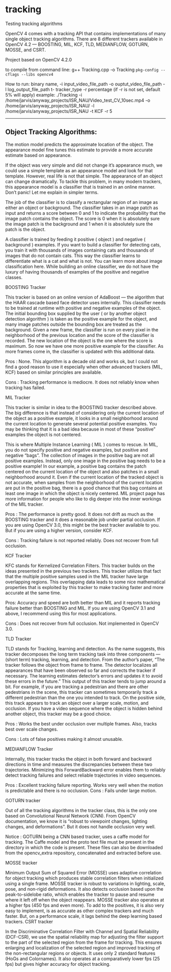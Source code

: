 # tracking
Testing tracking algorithms

OpenCV 4 comes with a tracking API that contains implementations of many single object tracking algorithms. There are 8 different trackers available in OpenCV 4.2 — BOOSTING, MIL, KCF, TLD, MEDIANFLOW, GOTURN, MOSSE, and CSRT.

Project based on OpenCV 4.2.0

to compile from command line:     g++ Tracking.cpp -o Tracking `pkg-config --cflags --libs opencv4`

How to run:
binary name, -i input_video_file_path -o ouptut_video_file_path -l log_output_file_path t- tracker_type -r percentage   (if -r is not set, default 5% will apply)
example:
./Tracking -i /home/jarvis/anyway_projects/ISR_NAU/Video_test_CV_10sec.mp4 -o /home/jarvis/anyway_projects/ISR_NAU/ -l /home/jarvis/anyway_projects/ISR_NAU -t KCF -r 5

------------------------------------------------------------------------------------------------------------------------------------------------------------------------------
Object Tracking Algorithms:
------------------------------------------------------------------------------------------------------------------------------------------------------------------------------

The motion model predicts the approximate location of the object. The appearance model fine tunes this estimate to provide a more accurate estimate based on appearance.

If the object was very simple and did not change it’s appearance much, we could use a simple template as an appearance model and look for that template. However, real life is not that simple. The appearance of an object can change dramatically. To tackle this problem, in many modern trackers, this appearance model is a classifier that is trained in an online manner. Don’t panic! Let me explain in simpler terms.

The job of the classifier is to classify a rectangular region of an image as either an object or background. The classifier takes in an image patch as input and returns a score between 0 and 1 to indicate the probability that the image patch contains the object. The score is 0 when it is absolutely sure the image patch is the background and 1 when it is absolutely sure the patch is the object.

A classifier is trained by feeding it positive ( object ) and negative ( background ) examples. If you want to build a classifier for detecting cats, you train it with thousands of images containing cats and thousands of images that do not contain cats. This way the classifier learns to differentiate what is a cat and what is not. You can learn more about image classification here. While building an online classifier, we do not have the luxury of having thousands of examples of the positive and negative classes.

BOOSTING Tracker

This tracker is based on an online version of AdaBoost — the algorithm that the HAAR cascade based face detector uses internally. This classifier needs to be trained at runtime with positive and negative examples of the object. The initial bounding box supplied by the user ( or by another object detection algorithm ) is taken as the positive example for the object, and many image patches outside the bounding box are treated as the background. Given a new frame, the classifier is run on every pixel in the neighborhood of the previous location and the score of the classifier is recorded. The new location of the object is the one where the score is maximum. So now we have one more positive example for the classifier. As more frames come in, the classifier is updated with this additional data.

Pros : None. This algorithm is a decade old and works ok, but I could not find a good reason to use it especially when other advanced trackers (MIL, KCF) based on similar principles are available.

Cons : Tracking performance is mediocre. It does not reliably know when tracking has failed.

MIL Tracker

This tracker is similar in idea to the BOOSTING tracker described above. The big difference is that instead of considering only the current location of the object as a positive example, it looks in a small neighborhood around the current location to generate several potential positive examples. You may be thinking that it is a bad idea because in most of these “positive” examples the object is not centered.

This is where Multiple Instance Learning ( MIL ) comes to rescue. In MIL, you do not specify positive and negative examples, but positive and negative “bags”. The collection of images in the positive bag are not all positive examples. Instead, only one image in the positive bag needs to be a positive example! In our example, a positive bag contains the patch centered on the current location of the object and also patches in a small neighborhood around it. Even if the current location of the tracked object is not accurate, when samples from the neighborhood of the current location are put in the positive bag, there is a good chance that this bag contains at least one image in which the object is nicely centered. MIL project page has more information for people who like to dig deeper into the inner workings of the MIL tracker.

Pros : The performance is pretty good. It does not drift as much as the BOOSTING tracker and it does a reasonable job under partial occlusion. If you are using OpenCV 3.0, this might be the best tracker available to you. But if you are using a higher version, consider KCF.

Cons : Tracking failure is not reported reliably. Does not recover from full occlusion.

KCF Tracker

KFC stands for Kernelized Correlation Filters. This tracker builds on the ideas presented in the previous two trackers. This tracker utilizes that fact that the multiple positive samples used in the MIL tracker have large overlapping regions. This overlapping data leads to some nice mathematical properties that is exploited by this tracker to make tracking faster and more accurate at the same time.

Pros: Accuracy and speed are both better than MIL and it reports tracking failure better than BOOSTING and MIL. If you are using OpenCV 3.1 and above, I recommend using this for most applications.

Cons : Does not recover from full occlusion. Not implemented in OpenCV 3.0.

TLD Tracker

TLD stands for Tracking, learning and detection. As the name suggests, this tracker decomposes the long term tracking task into three components — (short term) tracking, learning, and detection. From the author’s paper, “The tracker follows the object from frame to frame. The detector localizes all appearances that have been observed so far and corrects the tracker if necessary. The learning estimates detector’s errors and updates it to avoid these errors in the future.” This output of this tracker tends to jump around a bit. For example, if you are tracking a pedestrian and there are other pedestrians in the scene, this tracker can sometimes temporarily track a different pedestrian than the one you intended to track. On the positive side, this track appears to track an object over a larger scale, motion, and occlusion. If you have a video sequence where the object is hidden behind another object, this tracker may be a good choice.

Pros : Works the best under occlusion over multiple frames. Also, tracks best over scale changes.

Cons : Lots of false positives making it almost unusable.

MEDIANFLOW Tracker

Internally, this tracker tracks the object in both forward and backward directions in time and measures the discrepancies between these two trajectories. Minimizing this ForwardBackward error enables them to reliably detect tracking failures and select reliable trajectories in video sequences.

Pros : Excellent tracking failure reporting. Works very well when the motion is predictable and there is no occlusion.
Cons : Fails under large motion.

GOTURN tracker

Out of all the tracking algorithms in the tracker class, this is the only one based on Convolutional Neural Network (CNN). From OpenCV documentation, we know it is “robust to viewpoint changes, lighting changes, and deformations”. But it does not handle occlusion very well.

Notice : GOTURN being a CNN based tracker, uses a caffe model for tracking. The Caffe model and the proto text file must be present in the directory in which the code is present. These files can also be downloaded from the opencv_extra repository, concatenated and extracted before use.

MOSSE tracker

Minimum Output Sum of Squared Error (MOSSE) uses adaptive correlation for object tracking which produces stable correlation filters when initialized using a single frame. MOSSE tracker is robust to variations in lighting, scale, pose, and non-rigid deformations. It also detects occlusion based upon the peak-to-sidelobe ratio, which enables the tracker to pause and resume where it left off when the object reappears. MOSSE tracker also operates at a higher fps (450 fps and even more). To add to the positives, it is also very easy to implement, is as accurate as other complex trackers and much faster. But, on a performance scale, it lags behind the deep learning based trackers.
CSRT tracker

In the Discriminative Correlation Filter with Channel and Spatial Reliability (DCF-CSR), we use the spatial reliability map for adjusting the filter support to the part of the selected region from the frame for tracking. This ensures enlarging and localization of the selected region and improved tracking of the non-rectangular regions or objects. It uses only 2 standard features (HoGs and Colornames). It also operates at a comparatively lower fps (25 fps) but gives higher accuracy for object tracking.
